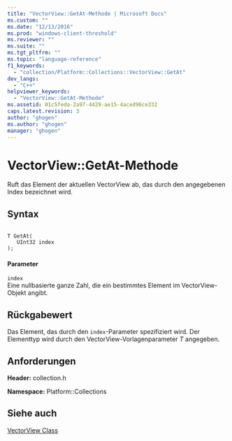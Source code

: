 ```yaml
---
title: "VectorView::GetAt-Methode | Microsoft Docs"
ms.custom: ""
ms.date: "12/13/2016"
ms.prod: "windows-client-threshold"
ms.reviewer: ""
ms.suite: ""
ms.tgt_pltfrm: ""
ms.topic: "language-reference"
f1_keywords: 
  - "collection/Platform::Collections::VectorView::GetAt"
dev_langs: 
  - "C++"
helpviewer_keywords: 
  - "VectorView::GetAt-Methode"
ms.assetid: 01c5feda-2a97-4429-ae15-4aced96ce332
caps.latest.revision: 3
author: "ghogen"
ms.author: "ghogen"
manager: "ghogen"
---
```

# VectorView::GetAt-Methode
Ruft das Element der aktuellen VectorView ab, das durch den angegebenen Index bezeichnet wird.  
  
## Syntax  
  
```  
  
T GetAt(  
   UInt32 index  
);  
```  
  
#### Parameter  
 `index`  
 Eine nullbasierte ganze Zahl, die ein bestimmtes Element im VectorView\-Objekt angibt.  
  
## Rückgabewert  
 Das Element, das durch den `index`\-Parameter spezifiziert wird. Der Elementtyp wird durch den VectorView\-Vorlagenparameter *T* angegeben.  
  
## Anforderungen  
 **Header:** collection.h  
  
 **Namespace:** Platform::Collections  
  
## Siehe auch  
 [VectorView Class](http://msdn.microsoft.com/de-de/79697692-ae58-40e0-958f-cf1be6347994)